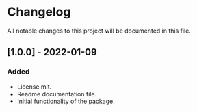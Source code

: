 # Changelog
All notable changes to this project will be documented in this file.

## [1.0.0] - 2022-01-09
### Added
- License mit.
- Readme documentation file.
- Initial functionality of the package.
